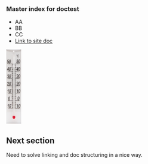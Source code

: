 ### Master index for doctest

* AA
* BB
* CC
* [Link to site doc](https://github.com/handresen/doctest/edit/master/somecontent.md)

<img src="images/termo.jpg" width="40" height="200" />

## Next section
Need to solve linking and doc structuring in a nice way.
